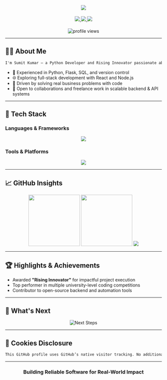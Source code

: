 <div align="center">

<!-- Professional Animated Header -->
<img src="https://readme-typing-svg.herokuapp.com/?vCenter=true&width=600&lines=Hello,+I'm+Sumit+Kumar;Python+Developer+|+Rising+Innovator;Building+Scalable+Tech+Solutions&color=007ACC&size=24&center=true&duration=3000&pause=1000" />

<!-- Contact Buttons -->
<div align="center" style="margin: 20px 0">
  <a href="https://www.linkedin.com/in/sumit-kumar-a0899b250" target="_blank">
    <img src="https://img.shields.io/badge/LinkedIn-0A66C2?style=for-the-badge&logo=linkedin&logoColor=white" />
  </a>
  <a href="mailto:sk78146083@gmail.com">
    <img src="https://img.shields.io/badge/Gmail-D14836?style=for-the-badge&logo=gmail&logoColor=white" />
  </a>
  <a href="https://wa.me/918360671237">
    <img src="https://img.shields.io/badge/WhatsApp-25D366?style=for-the-badge&logo=whatsapp&logoColor=white" />
  </a>
</div>

<!-- Profile Views -->
<img src="https://komarev.com/ghpvc/?username=sumit007-ui&label=Profile+Views&color=007ACC&style=flat" alt="profile views" />

</div>

---

## 👨‍💼 About Me

```markdown
I'm Sumit Kumar — a Python Developer and Rising Innovator passionate about building scalable, user-focused web applications. Currently expanding my skills into the MERN stack and backend engineering with a strong focus on clean architecture, automation, and real-world impact.
```

- 🔧 Experienced in Python, Flask, SQL, and version control
- 🌐 Exploring full-stack development with React and Node.js
- 💼 Driven by solving real business problems with code
- 🤝 Open to collaborations and freelance work in scalable backend & API systems

---

## 🧰 Tech Stack

### Languages & Frameworks
<div align="center">
  <img src="https://skillicons.dev/icons?i=python,js,html,css,flask,nodejs,react" />
</div>

### Tools & Platforms
<div align="center">
  <img src="https://skillicons.dev/icons?i=git,github,vscode,linux,bash,postgres" />
</div>

---

## 📈 GitHub Insights
<div align="center">
  <img height="165em" src="https://github-readme-stats.vercel.app/api?username=sumit007-ui&show_icons=true&theme=default&hide_border=true&include_all_commits=true&count_private=true" />
  <img height="165em" src="https://github-readme-stats.vercel.app/api/top-langs/?username=sumit007-ui&layout=compact&theme=default&hide_border=true" />
  <img src="https://github-readme-streak-stats.herokuapp.com?user=sumit007-ui&theme=default&hide_border=true" />
</div>

---

## 🏆 Highlights & Achievements
- Awarded **"Rising Innovator"** for impactful project execution
- Top performer in multiple university-level coding competitions
- Contributor to open-source backend and automation tools

---

## 🎯 What's Next
<div align="center">
  <img src="https://readme-typing-svg.demolab.com?font=Fira+Code&size=24&duration=3000&pause=1000&color=007ACC&center=true&vCenter=true&width=600&lines=Mastering+Full-Stack+Development;Designing+Robust+Backend+Systems;Deploying+Cloud-Based+Apps" alt="Next Steps" />
</div>

---

## 📄 Cookies Disclosure
```markdown
This GitHub profile uses GitHub’s native visitor tracking. No additional cookies or tracking scripts are implemented by the user. All insights and analytics are powered by GitHub-provided tools.
```

---

<div align="center">
  <h3>Building Reliable Software for Real-World Impact</h3>
</div>
